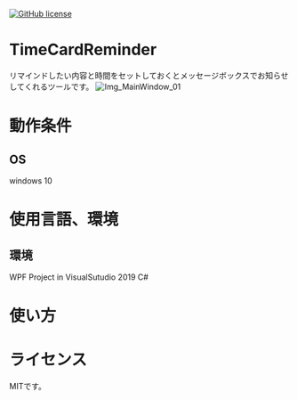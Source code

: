 [![GitHub license](https://img.shields.io/github/license/Nao6165/TimeCardReminder)](https://github.com/Nao6165/TimeCardReminder/blob/master/LICENSE)
# TimeCardReminder
リマインドしたい内容と時間をセットしておくとメッセージボックスでお知らせしてくれるツールです。
![Img_MainWindow_01](https://user-images.githubusercontent.com/54632092/87133451-4c76db80-c2d2-11ea-82df-de6ae6d0bc6b.PNG)
# 動作条件
## OS
windows 10
# 使用言語、環境
## 環境
WPF Project in VisualSutudio 2019 C#
# 使い方
# ライセンス
MITです。
